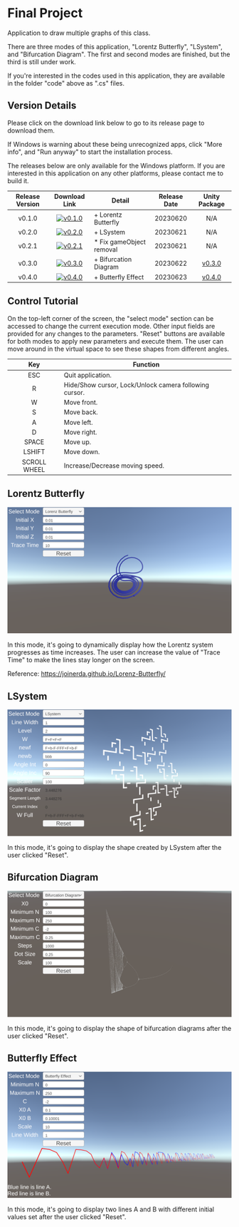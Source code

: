 # Final Project

Application to draw multiple graphs of this class.

There are three modes of this application, "Lorentz Butterfly", "LSystem", and "Bifurcation Diagram". The first and second modes are finished, but the third is still under work.

If you're interested in the codes used in this application, they are available in the folder "code" above as ".cs" files.

## Version Details

Please click on the download link below to go to its release page to download them.

If Windows is warning about these being unrecognized apps, click "More info", and "Run anyway" to start the installation process.

The releases below are only available for the Windows platform. If you are interested in this application on any other platforms, please contact me to build it.

| Release Version |                                                                        Download Link                                                                        | Detail                   | Release Date |                                                            Unity Package                                                             |
| :-------------: | :---------------------------------------------------------------------------------------------------------------------------------------------------------: | ------------------------ | :----------: | :----------------------------------------------------------------------------------------------------------------------------------: |
|     v0.1.0      | [![v0.1.0](https://img.shields.io/github/downloads/belongtothenight/CF_Code/v0.1.0/total)](https://github.com/belongtothenight/CF_Code/releases/tag/v0.1.0) | + Lorentz Butterfly      |   20230620   |                                                                 N/A                                                                  |
|     v0.2.0      | [![v0.2.0](https://img.shields.io/github/downloads/belongtothenight/CF_Code/v0.2.0/total)](https://github.com/belongtothenight/CF_Code/releases/tag/v0.2.0) | + LSystem                |   20230621   |                                                                 N/A                                                                  |
|     v0.2.1      | [![v0.2.1](https://img.shields.io/github/downloads/belongtothenight/CF_Code/v0.2.1/total)](https://github.com/belongtothenight/CF_Code/releases/tag/v0.2.1) | * Fix gameObject removal |   20230621   |                                                                 N/A                                                                  |
|     v0.3.0      | [![v0.3.0](https://img.shields.io/github/downloads/belongtothenight/CF_Code/v0.3.0/total)](https://github.com/belongtothenight/CF_Code/releases/tag/v0.3.0) | + Bifurcation Diagram    |   20230622   | [v0.3.0](https://github.com/belongtothenight/CF_Code/blob/main/src/final/unity_package/Chaos%20and%20Fractals%20v0.3.0.unitypackage) |
|     v0.4.0      | [![v0.4.0](https://img.shields.io/github/downloads/belongtothenight/CF_Code/v0.4.0/total)](https://github.com/belongtothenight/CF_Code/releases/tag/v0.4.0) | + Butterfly Effect       |   20230623   | [v0.4.0](https://github.com/belongtothenight/CF_Code/blob/main/src/final/unity_package/Chaos%20and%20Fractals%20v0.4.0.unitypackage) |

## Control Tutorial

On the top-left corner of the screen, the "select mode" section can be accessed to change the current execution mode.
Other input fields are provided for any changes to the parameters.
"Reset" buttons are available for both modes to apply new parameters and execute them.
The user can move around in the virtual space to see these shapes from different angles.

| Key          | Function                                               |
| :----------: | ------------------------------------------------------ |
| ESC          | Quit application.                                      |
| R            | Hide/Show cursor, Lock/Unlock camera following cursor. |
| W            | Move front.                                            |
| S            | Move back.                                             |
| A            | Move left.                                             |
| D            | Move right.                                            |
| SPACE        | Move up.                                               |
| LSHIFT       | Move down.                                             |
| SCROLL WHEEL | Increase/Decrease moving speed.                        |


## Lorentz Butterfly

![](multimedia/Interface_1.png)

In this mode, it's going to dynamically display how the Lorentz system progresses as time increases.
The user can increase the value of "Trace Time" to make the lines stay longer on the screen.

Reference: <https://joinerda.github.io/Lorenz-Butterfly/>

## LSystem

![](multimedia/Interface_2.png)

In this mode, it's going to display the shape created by LSystem after the user clicked "Reset".

## Bifurcation Diagram

![](multimedia/Interface_3.png)

In this mode, it's going to display the shape of bifurcation diagrams after the user clicked "Reset".

## Butterfly Effect

![](multimedia/Interface_4.png)


In this mode, it's going to display two lines A and B with different initial values set after the user clicked "Reset".